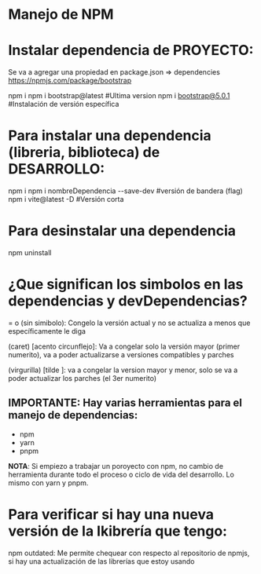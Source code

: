 # Manejo de NPM

# Instalar dependencia de PROYECTO:
Se va a agregar una propiedad en package.json => dependencies
https://npmjs.com/package/bootstrap

npm i <nombre-de-dependencia>
npm i bootstrap@latest #Ultima version
npm i bootstrap@5.0.1 #Instalación de versión específica

# Para instalar una dependencia (libreria, biblioteca) de DESARROLLO:
npm i <nombre-de-dependencia>
npm i nombreDependencia --save-dev #versión de bandera (flag)
npm i vite@latest -D #Versión corta


# Para desinstalar una dependencia
npm uninstall <nombre-el-paquete>

# ¿Que significan los simbolos en las dependencias y devDependencias?
= o (sin simibolo): Congelo la versión actual y no se actualiza a menos que específicamente le diga

(caret) [acento circunflejo]: Va a congelar solo la versión mayor (primer numerito), va a poder actualizarse a versiones compatibles y parches

 (virgurilla) [tilde ]: va a congelar la version mayor y menor, solo se va a poder actualizar los parches (el 3er numerito)

## IMPORTANTE: Hay varias herramientas para el manejo de dependencias:
* npm
* yarn
* pnpm

**NOTA**: Si empiezo a trabajar un poroyecto con npm, no cambio de herramienta durante todo el proceso o ciclo de vida del desarrollo. Lo mismo con yarn y pnpm.

# Para verificar si hay una nueva versión de la lkibrería que tengo:
npm outdated: Me permite chequear con respecto al repositorio de npmjs, si hay una actualización de las librerías que estoy usando